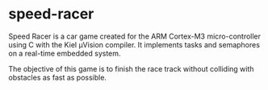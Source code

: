 # speed-racer

Speed Racer is a car game created for the ARM Cortex-M3 micro-controller using C with the Kiel μVision compiler. It implements tasks and semaphores on a real-time embedded system.

The objective of this game is to finish the race track without colliding with obstacles as fast as possible.
